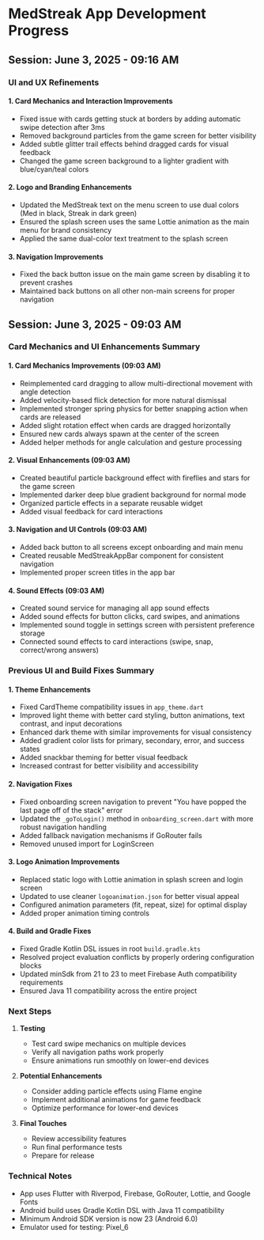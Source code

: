 # MedStreak App Development Progress

## Session: June 3, 2025 - 09:16 AM

### UI and UX Refinements

#### 1. Card Mechanics and Interaction Improvements
- Fixed issue with cards getting stuck at borders by adding automatic swipe detection after 3ms
- Removed background particles from the game screen for better visibility
- Added subtle glitter trail effects behind dragged cards for visual feedback
- Changed the game screen background to a lighter gradient with blue/cyan/teal colors

#### 2. Logo and Branding Enhancements
- Updated the MedStreak text on the menu screen to use dual colors (Med in black, Streak in dark green)
- Ensured the splash screen uses the same Lottie animation as the main menu for brand consistency
- Applied the same dual-color text treatment to the splash screen

#### 3. Navigation Improvements
- Fixed the back button issue on the main game screen by disabling it to prevent crashes
- Maintained back buttons on all other non-main screens for proper navigation

## Session: June 3, 2025 - 09:03 AM

### Card Mechanics and UI Enhancements Summary

#### 1. Card Mechanics Improvements (09:03 AM)
- Reimplemented card dragging to allow multi-directional movement with angle detection
- Added velocity-based flick detection for more natural dismissal
- Implemented stronger spring physics for better snapping action when cards are released
- Added slight rotation effect when cards are dragged horizontally
- Ensured new cards always spawn at the center of the screen
- Added helper methods for angle calculation and gesture processing

#### 2. Visual Enhancements (09:03 AM)
- Created beautiful particle background effect with fireflies and stars for the game screen
- Implemented darker deep blue gradient background for normal mode
- Organized particle effects in a separate reusable widget
- Added visual feedback for card interactions

#### 3. Navigation and UI Controls (09:03 AM)
- Added back button to all screens except onboarding and main menu
- Created reusable MedStreakAppBar component for consistent navigation
- Implemented proper screen titles in the app bar

#### 4. Sound Effects (09:03 AM)
- Created sound service for managing all app sound effects
- Added sound effects for button clicks, card swipes, and animations
- Implemented sound toggle in settings screen with persistent preference storage
- Connected sound effects to card interactions (swipe, snap, correct/wrong answers)

### Previous UI and Build Fixes Summary

#### 1. Theme Enhancements
- Fixed CardTheme compatibility issues in `app_theme.dart`
- Improved light theme with better card styling, button animations, text contrast, and input decorations
- Enhanced dark theme with similar improvements for visual consistency
- Added gradient color lists for primary, secondary, error, and success states
- Added snackbar theming for better visual feedback
- Increased contrast for better visibility and accessibility

#### 2. Navigation Fixes
- Fixed onboarding screen navigation to prevent "You have popped the last page off of the stack" error
- Updated the `_goToLogin()` method in `onboarding_screen.dart` with more robust navigation handling
- Added fallback navigation mechanisms if GoRouter fails
- Removed unused import for LoginScreen

#### 3. Logo Animation Improvements
- Replaced static logo with Lottie animation in splash screen and login screen
- Updated to use cleaner `logoanimation.json` for better visual appeal
- Configured animation parameters (fit, repeat, size) for optimal display
- Added proper animation timing controls

#### 4. Build and Gradle Fixes
- Fixed Gradle Kotlin DSL issues in root `build.gradle.kts`
- Resolved project evaluation conflicts by properly ordering configuration blocks
- Updated minSdk from 21 to 23 to meet Firebase Auth compatibility requirements
- Ensured Java 11 compatibility across the entire project

### Next Steps

1. **Testing**
   - Test card swipe mechanics on multiple devices
   - Verify all navigation paths work properly
   - Ensure animations run smoothly on lower-end devices

2. **Potential Enhancements**
   - Consider adding particle effects using Flame engine
   - Implement additional animations for game feedback
   - Optimize performance for lower-end devices

3. **Final Touches**
   - Review accessibility features
   - Run final performance tests
   - Prepare for release

### Technical Notes

- App uses Flutter with Riverpod, Firebase, GoRouter, Lottie, and Google Fonts
- Android build uses Gradle Kotlin DSL with Java 11 compatibility
- Minimum Android SDK version is now 23 (Android 6.0)
- Emulator used for testing: Pixel_6
